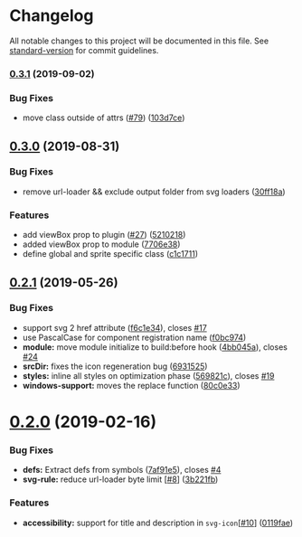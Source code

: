 # Changelog

All notable changes to this project will be documented in this file. See [standard-version](https://github.com/conventional-changelog/standard-version) for commit guidelines.

### [0.3.1](https://github.com/nuxt-community/svg-sprite-module/compare/v0.3.0...v0.3.1) (2019-09-02)


### Bug Fixes

* move class outside of attrs ([#79](https://github.com/nuxt-community/svg-sprite-module/issues/79)) ([103d7ce](https://github.com/nuxt-community/svg-sprite-module/commit/103d7ce))



## [0.3.0](https://github.com/nuxt-community/svg-sprite-module/compare/v0.2.1...v0.3.0) (2019-08-31)


### Bug Fixes

* remove url-loader && exclude output folder from svg loaders ([30ff18a](https://github.com/nuxt-community/svg-sprite-module/commit/30ff18a))


### Features

* add viewBox prop to plugin ([#27](https://github.com/nuxt-community/svg-sprite-module/issues/27)) ([5210218](https://github.com/nuxt-community/svg-sprite-module/commit/5210218))
* added viewBox prop to module ([7706e38](https://github.com/nuxt-community/svg-sprite-module/commit/7706e38))
* define global and sprite specific class ([c1c1711](https://github.com/nuxt-community/svg-sprite-module/commit/c1c1711))



## [0.2.1](https://github.com/nuxt-community/svg-sprite-module/compare/v0.2.0...v0.2.1) (2019-05-26)


### Bug Fixes

* support svg 2 href attribute ([f6c1e34](https://github.com/nuxt-community/svg-sprite-module/commit/f6c1e34)), closes [#17](https://github.com/nuxt-community/svg-sprite-module/issues/17)
* use PascalCase for component registration name ([f0bc974](https://github.com/nuxt-community/svg-sprite-module/commit/f0bc974))
* **module:** move module initialize to build:before hook ([4bb045a](https://github.com/nuxt-community/svg-sprite-module/commit/4bb045a)), closes [#24](https://github.com/nuxt-community/svg-sprite-module/issues/24)
* **srcDir:** fixes the icon regeneration bug  ([6931525](https://github.com/nuxt-community/svg-sprite-module/commit/6931525))
* **styles:** inline all styles on optimization phase ([569821c](https://github.com/nuxt-community/svg-sprite-module/commit/569821c)), closes [#19](https://github.com/nuxt-community/svg-sprite-module/issues/19)
* **windows-support:** moves the replace function ([80c0e33](https://github.com/nuxt-community/svg-sprite-module/commit/80c0e33))



# [0.2.0](https://github.com/nuxt-community/svg-sprite-module/compare/v0.1.0...v0.2.0) (2019-02-16)


### Bug Fixes

* **defs:** Extract defs from symbols ([7af91e5](https://github.com/nuxt-community/svg-sprite-module/commit/7af91e5)), closes [#4](https://github.com/nuxt-community/svg-sprite-module/issues/4)
* **svg-rule:** reduce url-loader byte limit [[#8](https://github.com/nuxt-community/svg-sprite-module/issues/8)] ([3b221fb](https://github.com/nuxt-community/svg-sprite-module/commit/3b221fb))


### Features

* **accessibility:** support for title and description in `svg-icon`[[#10](https://github.com/nuxt-community/svg-sprite-module/issues/10)] ([0119fae](https://github.com/nuxt-community/svg-sprite-module/commit/0119fae))
